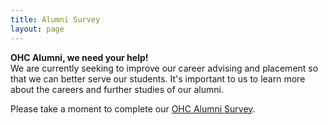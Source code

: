 ```yaml
---
title: Alumni Survey
layout: page
---
```

**OHC Alumni, we need your help!**  
We are currently seeking to improve our career advising and placement so that we can better 
serve our students. It's important to us to learn more about the careers and further studies 
of our alumni. 

Please take a moment to complete our [OHC Alumni Survey](http://www.surveymoz.com/s/B5F37/).

